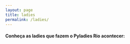 ```yaml
---
layout: page
title: ladies
permalink: /ladies/
---
```


<h4>Conheça as ladies que fazem o Pyladies Rio acontecer: </h4>
<br/>

